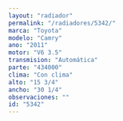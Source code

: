 ```yaml
---
layout: "radiador"
permalink: "/radiadores/5342/"
marca: "Toyota"
modelo: "Camry"
ano: "2011"
motor: "V6 3.5"
transmision: "Automática"
parte: "434000"
clima: "Con clima"
alto: "15 3/4"
ancho: "30 1/4"
observaciones: ""
id: "5342"
---
```



